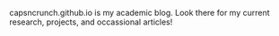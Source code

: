 capsncrunch.github.io is my academic blog. Look there for my current research, projects, and occassional articles!
